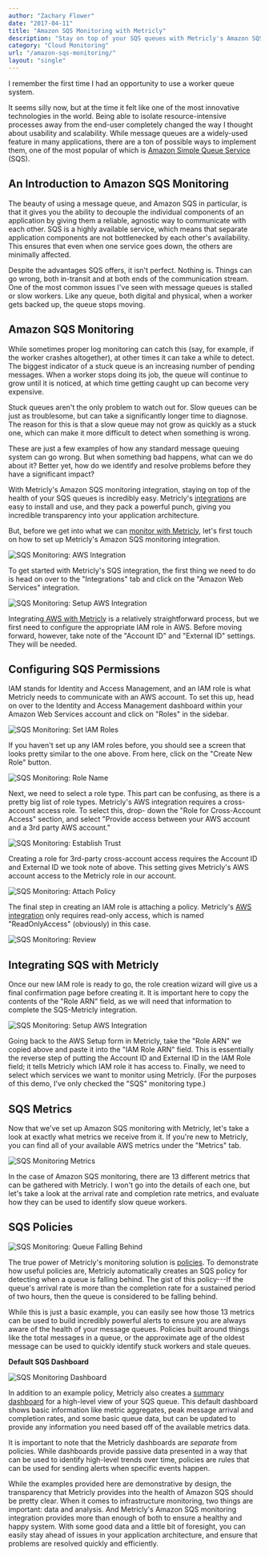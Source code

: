 ```yaml
---
author: "Zachary Flower"
date: "2017-04-11"
title: "Amazon SQS Monitoring with Metricly"
description: "Stay on top of your SQS queues with Metricly's Amazon SQS monitoring. Easy to install & use, Metricly offers unmatched insight into your AWS architecture."
category: "Cloud Monitoring"
url: "/amazon-sqs-monitoring/"
layout: "single"
---
```


I remember the first time I had an opportunity to use a worker queue system.

It seems silly now, but at the time it felt like one of the most innovative technologies in the world. Being able to isolate resource-intensive processes away from the end-user completely changed the way I thought about usability and scalability. While message queues are a widely-used feature in many applications, there are a ton of possible ways to implement them, one of the most popular of which is [Amazon Simple Queue Service](https://aws.amazon.com/sqs/) (SQS).

An Introduction to Amazon SQS Monitoring
----------------------------------------

The beauty of using a message queue, and Amazon SQS in particular, is that it gives you the ability to decouple the individual components of an application by giving them a reliable, agnostic way to communicate with each other. SQS is a highly available service, which means that separate application components are not bottlenecked by each other's availability. This ensures that even when one service goes down, the others are minimally affected.

Despite the advantages SQS offers, it isn't perfect. Nothing is. Things can go wrong, both in-transit and at both ends of the communication stream. One of the most common issues I've seen with message queues is stalled or slow workers. Like any queue, both digital and physical, when a worker gets backed up, the queue stops moving.

Amazon SQS Monitoring
---------------------

While sometimes proper log monitoring can catch this (say, for example, if the worker crashes altogether), at other times it can take a while to detect. The biggest indicator of a stuck queue is an increasing number of pending messages. When a worker stops doing its job, the queue will continue to grow until it is noticed, at which time getting caught up can become very expensive.

Stuck queues aren't the only problem to watch out for. Slow queues can be just as troublesome, but can take a significantly longer time to diagnose. The reason for this is that a slow queue may not grow as quickly as a stuck one, which can make it more difficult to detect when something is wrong.

These are just a few examples of how any standard message queuing system can go wrong. But when something bad happens, what can we do about it? Better yet, how do we identify and resolve problems before they have a significant impact?

With Metricly's Amazon SQS monitoring integration, staying on top of the health of your SQS queues is incredibly easy. Metricly's [integrations](https://docs.metricly.com/integrations/) are easy to install and use, and they pack a powerful punch, giving you incredible transparency into your application architecture.

But, before we get into what we can [monitor with Metricly](/product), let's first touch on how to set up Metricly's Amazon SQS monitoring integration.

![SQS Monitoring: AWS Integration](https://s3-us-west-2.amazonaws.com/com-netuitive-app-usw2-public/wp-content/uploads/2017/07/SetUpAWSIntegration-1024x304.png)

To get started with Metricly's SQS integration, the first thing we need to do is head on over to the "Integrations" tab and click on the "Amazon Web Services" integration.

![SQS Monitoring: Setup AWS Integration](https://s3-us-west-2.amazonaws.com/com-netuitive-app-usw2-public/wp-content/uploads/2017/07/SetUpAWSIntegration2.png)

Integrating[ AWS with Metricly](/getting-started-metricly-aws/) is a relatively straightforward process, but we first need to configure the appropriate IAM role in AWS. Before moving forward, however, take note of the "Account ID" and "External ID" settings. They will be needed.

Configuring SQS Permissions
---------------------------

IAM stands for Identity and Access Management, and an IAM role is what Metricly needs to communicate with an AWS account. To set this up, head on over to the Identity and Access Management dashboard within your Amazon Web Services account and click on "Roles" in the sidebar.

![SQS Monitoring: Set IAM Roles](https://s3-us-west-2.amazonaws.com/com-netuitive-app-usw2-public/wp-content/uploads/2017/07/IAMRoles-1024x156.png)

If you haven't set up any IAM roles before, you should see a screen that looks pretty similar to the one above. From here, click on the "Create New Role" button.

![SQS Monitoring: Role Name](https://s3-us-west-2.amazonaws.com/com-netuitive-app-usw2-public/wp-content/uploads/2017/07/Role-Name.png)

Next, we need to select a role type. This part can be confusing, as there is a pretty big list of role types. Metricly's AWS integration requires a cross-account access role. To select this, drop- down the "Role for Cross-Account Access" section, and select "Provide access between your AWS account and a 3rd party AWS account."

![SQS Monitoring: Establish Trust](https://s3-us-west-2.amazonaws.com/com-netuitive-app-usw2-public/wp-content/uploads/2017/07/Establish-Trust-1024x171.png)

Creating a role for 3rd-party cross-account access requires the Account ID and External ID we took note of above. This setting gives Metricly's AWS account access to the Metricly role in our account.

![SQS Monitoring: Attach Policy](https://s3-us-west-2.amazonaws.com/com-netuitive-app-usw2-public/wp-content/uploads/2017/07/AttachPolicy-1024x585.png)

The final step in creating an IAM role is attaching a policy. Metricly's [AWS integration](/aws-monitoring-best-practices/) only requires read-only access, which is named "ReadOnlyAccess" (obviously) in this case.

![SQS Monitoring: Review](https://s3-us-west-2.amazonaws.com/com-netuitive-app-usw2-public/wp-content/uploads/2017/07/Review.png)

Integrating SQS with Metricly
------------------------------

Once our new IAM role is ready to go, the role creation wizard will give us a final confirmation page before creating it. It is important here to copy the contents of the "Role ARN" field, as we will need that information to complete the SQS-Metricly integration.

![SQS Monitoring: Setup AWS Integration](https://s3-us-west-2.amazonaws.com/com-netuitive-app-usw2-public/wp-content/uploads/2017/07/SetUpAWSIntegration2.png)

Going back to the AWS Setup form in Metricly, take the "Role ARN" we copied above and paste it into the "IAM Role ARN" field. This is essentially the reverse step of putting the Account ID and External ID in the IAM Role field; it tells Metricly which IAM role it has access to. Finally, we need to select which services we want to monitor using Metricly. (For the purposes of this demo, I've only checked the "SQS" monitoring type.)

SQS Metrics
-----------

Now that we've set up Amazon SQS monitoring with Metricly, let's take a look at exactly what metrics we receive from it. If you're new to Metricly, you can find all of your available AWS metrics under the "Metrics" tab.

![SQS Monitoring Metrics](https://s3-us-west-2.amazonaws.com/com-netuitive-app-usw2-public/wp-content/uploads/2017/07/SQS-Metrics-1024x717.png)

In the case of Amazon SQS monitoring, there are 13 different metrics that can be gathered with Metricly. I won't go into the details of each one, but let's take a look at the arrival rate and completion rate metrics, and evaluate how they can be used to identify slow queue workers.

SQS Policies
------------

![SQS Monitoring: Queue Falling Behind](https://s3-us-west-2.amazonaws.com/com-netuitive-app-usw2-public/wp-content/uploads/2017/07/SQS-Queue-Falling-Behind.png)

The true power of Metricly's monitoring solution is [policies](/reduce-alert-multi-criteria-policies). To demonstrate how useful policies are, Metricly automatically creates an SQS policy for detecting when a queue is falling behind. The gist of this policy---If the queue's arrival rate is more than the completion rate for a sustained period of two hours, then the queue is considered to be falling behind.

While this is just a basic example, you can easily see how those 13 metrics can be used to build incredibly powerful alerts to ensure you are always aware of the health of your message queues. Policies built around things like the total messages in a queue, or the approximate age of the oldest message can be used to quickly identify stuck workers and stale queues.

**Default SQS Dashboard**

![SQS Monitoring Dashboard](https://s3-us-west-2.amazonaws.com/com-netuitive-app-usw2-public/wp-content/uploads/2017/07/SQS-Dashboard-1024x537.png)

In addition to an example policy, Metricly also creates a [summary dashboard](/devops-dashboard-best-practices) for a high-level view of your SQS queue. This default dashboard shows basic information like metric aggregates, peak message arrival and completion rates, and some basic queue data, but can be updated to provide any information you need based off of the available metrics data.

It is important to note that the Metricly dashboards are *separate* from policies. While dashboards provide passive data presented in a way that can be used to identify high-level trends over time, policies are rules that can be used for sending alerts when specific events happen.

While the examples provided here are demonstrative by design, the transparency that Metricly provides into the health of Amazon SQS should be pretty clear. When it comes to infrastructure monitoring, two things are important: data and analysis. And Metricly's Amazon SQS monitoring integration provides more than enough of both to ensure a healthy and happy system. With some good data and a little bit of foresight, you can easily stay ahead of issues in your application architecture, and ensure that problems are resolved quickly and efficiently.
